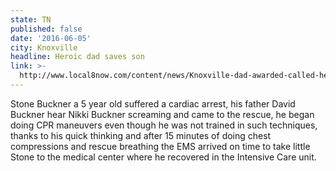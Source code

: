```yaml
---
state: TN
published: false
date: '2016-06-05'
city: Knoxville
headline: Heroic dad saves son
link: >-
  http://www.local8now.com/content/news/Knoxville-dad-awarded-called-hero-for-saving-sons-life-with-CPR-381919611.html
---
```

Stone Buckner a 5 year old suffered a cardiac arrest, his father David Buckner hear Nikki Buckner screaming and came to the rescue, he began doing CPR maneuvers even though he was not trained in such techniques, thanks to his quick thinking and after 15 minutes of doing chest compressions and rescue breathing the EMS arrived on time to take little Stone to the medical center where he recovered in the Intensive Care unit.
